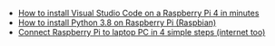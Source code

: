 - [How to install Visual Studio Code on a Raspberry Pi 4 in minutes](https://www.hanselman.com/blog/HowToInstallVisualStudioCodeOnARaspberryPi4InMinutes.aspx)
- [How to install Python 3.8 on Raspberry Pi (Raspbian)](https://installvirtual.com/how-to-install-python-3-8-on-raspberry-pi-raspbian/)
- [Connect Raspberry Pi to laptop PC in 4 simple steps (internet too)](https://notenoughtech.com/raspberry-pi/connect-raspberrypi-pc/#:~:text=%20Connect%20Raspberry%20Pi%20to%20laptop%20PC%20in,note%20that...%204%20Step%204%20Connect%20More%20)

